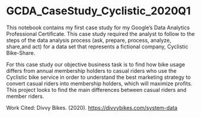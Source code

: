 # GCDA_CaseStudy_Cyclistic_2020Q1
This notebook contains my first case study for my Google’s Data Analytics Professional Certificate. This case study required the analyst to follow to the steps of the data analysis process (ask, prepare, process, analyze, share,and act) for a data set that represents a fictional company, Cyclistic Bike-Share. 

For this case study our objective business task is to find how bike usage differs from annual membership holders to casual riders who use the Cyclistic bike service in order to understand the best marketing strategy to convert casual riders into membership holders, which will maximize profits. This project looks to find the main differences between casual riders and member riders.

Work Cited: 
Divvy Bikes. (2020). https://divvybikes.com/system-data
